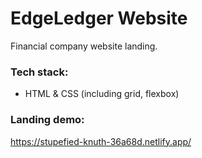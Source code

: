 # EdgeLedger Website

Financial company website landing. 

### Tech stack:
- HTML & CSS (including grid, flexbox)

### Landing demo:
https://stupefied-knuth-36a68d.netlify.app/
